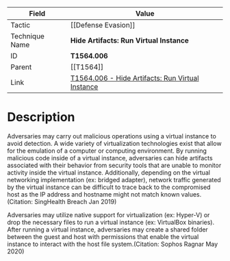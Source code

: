 
|Field|Value|
|---|---|
|Tactic|[[Defense Evasion]]|
|Technique Name|**Hide Artifacts: Run Virtual Instance**|
|ID|**T1564.006**|
|Parent|[[T1564]]|
|Link|[T1564.006 - Hide Artifacts: Run Virtual Instance](https://attack.mitre.org/techniques/T1564/006)|

# Description

Adversaries may carry out malicious operations using a virtual instance to avoid detection. A wide variety of virtualization technologies exist that allow for the emulation of a computer or computing environment. By running malicious code inside of a virtual instance, adversaries can hide artifacts associated with their behavior from security tools that are unable to monitor activity inside the virtual instance. Additionally, depending on the virtual networking implementation (ex: bridged adapter), network traffic generated by the virtual instance can be difficult to trace back to the compromised host as the IP address and hostname might not match known values.(Citation: SingHealth Breach Jan 2019)

Adversaries may utilize native support for virtualization (ex: Hyper-V) or drop the necessary files to run a virtual instance (ex: VirtualBox binaries). After running a virtual instance, adversaries may create a shared folder between the guest and host with permissions that enable the virtual instance to interact with the host file system.(Citation: Sophos Ragnar May 2020)